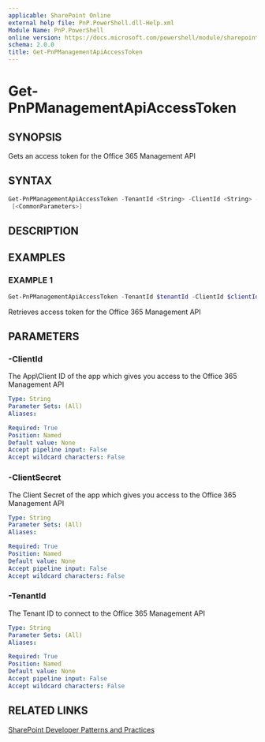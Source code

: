 ```yaml
---
applicable: SharePoint Online
external help file: PnP.PowerShell.dll-Help.xml
Module Name: PnP.PowerShell
online version: https://docs.microsoft.com/powershell/module/sharepoint-pnp/get-pnpmanagementapiaccesstoken
schema: 2.0.0
title: Get-PnPManagementApiAccessToken
---
```


# Get-PnPManagementApiAccessToken

## SYNOPSIS
Gets an access token for the Office 365 Management API

## SYNTAX

```powershell
Get-PnPManagementApiAccessToken -TenantId <String> -ClientId <String> -ClientSecret <String>
 [<CommonParameters>]
```

## DESCRIPTION

## EXAMPLES

### EXAMPLE 1
```powershell
Get-PnPManagementApiAccessToken -TenantId $tenantId -ClientId $clientId -ClientSecret $clientSecret)
```

Retrieves access token for the Office 365 Management API

## PARAMETERS

### -ClientId
The App\Client ID of the app which gives you access to the Office 365 Management API

```yaml
Type: String
Parameter Sets: (All)
Aliases:

Required: True
Position: Named
Default value: None
Accept pipeline input: False
Accept wildcard characters: False
```

### -ClientSecret
The Client Secret of the app which gives you access to the Office 365 Management API

```yaml
Type: String
Parameter Sets: (All)
Aliases:

Required: True
Position: Named
Default value: None
Accept pipeline input: False
Accept wildcard characters: False
```

### -TenantId
The Tenant ID to connect to the Office 365 Management API

```yaml
Type: String
Parameter Sets: (All)
Aliases:

Required: True
Position: Named
Default value: None
Accept pipeline input: False
Accept wildcard characters: False
```

## RELATED LINKS

[SharePoint Developer Patterns and Practices](https://aka.ms/sppnp)